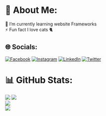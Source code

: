 # 💫 About Me:
🌱 I’m currently learning website Frameworks<br>⚡ Fun fact I love cats 🐈

## 🌐 Socials:
[![Facebook](https://img.shields.io/badge/Facebook-%231877F2.svg?logo=Facebook&logoColor=white)](https://facebook.com/https://www.facebook.com/yovi.madridista) [![Instagram](https://img.shields.io/badge/Instagram-%23E4405F.svg?logo=Instagram&logoColor=white)](https://instagram.com/https://www.instagram.com/yoviyovi47/) [![LinkedIn](https://img.shields.io/badge/LinkedIn-%230077B5.svg?logo=linkedin&logoColor=white)](https://linkedin.com/in/https://www.linkedin.com/in/rafidhiya-bagus-farizki-038058263/) [![Twitter](https://img.shields.io/badge/Twitter-%231DA1F2.svg?logo=Twitter&logoColor=white)](https://twitter.com/https://twitter.com/Raguskyy) 

# 📊 GitHub Stats:
![](https://github-readme-stats.vercel.app/api?username=ClaszyCat&theme=vue-dark&hide_border=true&include_all_commits=false&count_private=false)
![](https://github-readme-stats.vercel.app/api/top-langs/?username=ClaszyCat&theme=vue-dark&hide_border=true&include_all_commits=false&count_private=false&layout=compact)<br/>
![](https://github-readme-streak-stats.herokuapp.com/?user=ClaszyCat&theme=vue-dark&hide_border=true)<br/>
![](https://visitcount.itsvg.in/api?id=ClaszyCat&icon=0&color=0)

<!-- End Of The Code -->
